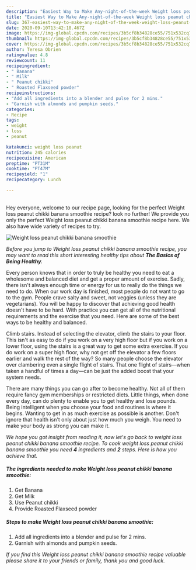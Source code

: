 ```yaml
---
description: "Easiest Way to Make Any-night-of-the-week Weight loss peanut chikki banana smoothie"
title: "Easiest Way to Make Any-night-of-the-week Weight loss peanut chikki banana smoothie"
slug: 367-easiest-way-to-make-any-night-of-the-week-weight-loss-peanut-chikki-banana-smoothie
date: 2020-09-10T13:42:18.467Z
image: https://img-global.cpcdn.com/recipes/3b5cf8b34828ce55/751x532cq70/weight-loss-peanut-chikki-banana-smoothie-recipe-main-photo.jpg
thumbnail: https://img-global.cpcdn.com/recipes/3b5cf8b34828ce55/751x532cq70/weight-loss-peanut-chikki-banana-smoothie-recipe-main-photo.jpg
cover: https://img-global.cpcdn.com/recipes/3b5cf8b34828ce55/751x532cq70/weight-loss-peanut-chikki-banana-smoothie-recipe-main-photo.jpg
author: Teresa Obrien
ratingvalue: 4.8
reviewcount: 11
recipeingredient:
- " Banana"
- " Milk"
- " Peanut chikki"
- " Roasted Flaxseed powder"
recipeinstructions:
- "Add all ingredients into a blender and pulse for 2 mins."
- "Garnish with almonds and pumpkin seeds."
categories:
- Recipe
tags:
- weight
- loss
- peanut

katakunci: weight loss peanut 
nutrition: 245 calories
recipecuisine: American
preptime: "PT31M"
cooktime: "PT47M"
recipeyield: "1"
recipecategory: Lunch

---
```

<br>
Hey everyone, welcome to our recipe page, looking for the perfect Weight loss peanut chikki banana smoothie recipe? look no further! We provide you only the perfect Weight loss peanut chikki banana smoothie recipe here. We also have wide variety of recipes to try.
<br>


![Weight loss peanut chikki banana smoothie](https://img-global.cpcdn.com/recipes/3b5cf8b34828ce55/751x532cq70/weight-loss-peanut-chikki-banana-smoothie-recipe-main-photo.jpg)

<i>Before you jump to Weight loss peanut chikki banana smoothie recipe, you may want to read this short interesting healthy tips about <strong>The Basics of Being Healthy</strong>.</i>

Every person knows that in order to truly be healthy you need to eat a wholesome and balanced diet and get a proper amount of exercise. Sadly, there isn't always enough time or energy for us to really do the things we need to do. When our work day is finished, most people do not want to go to the gym. People crave salty and sweet, not veggies (unless they are vegetarians). You will be happy to discover that achieving good health doesn't have to be hard. With practice you can get all of the nutritional requirements and the exercise that you need. Here are some of the best ways to be healthy and balanced.

Climb stairs. Instead of selecting the elevator, climb the stairs to your floor. This isn't as easy to do if you work on a very high floor but if you work on a lower floor, using the stairs is a great way to get some extra exercise. If you do work on a super high floor, why not get off the elevator a few floors earlier and walk the rest of the way? So many people choose the elevator over clambering even a single flight of stairs. That one flight of stairs—when taken a handful of times a day—can be just the added boost that your system needs. 

There are many things you can go after to become healthy. Not all of them require fancy gym memberships or restricted diets. Little things, when done every day, can do plenty to enable you to get healthy and lose pounds. Being intelligent when you choose your food and routines is where it begins. Wanting to get in as much exercise as possible is another. Don't ignore that health isn't only about just how much you weigh. You need to make your body as strong you can make it. 


<i>We hope you got insight from reading it, now let's go back to weight loss peanut chikki banana smoothie recipe. To cook weight loss peanut chikki banana smoothie you need <strong>4</strong> ingredients and <strong>2</strong> steps. Here is how you achieve that.
</i>

##### The ingredients needed to make Weight loss peanut chikki banana smoothie:

1. Get  Banana
1. Get  Milk
1. Use  Peanut chikki
1. Provide  Roasted Flaxseed powder


##### Steps to make Weight loss peanut chikki banana smoothie:

1. Add all ingredients into a blender and pulse for 2 mins.
1. Garnish with almonds and pumpkin seeds.


<i>If you find this Weight loss peanut chikki banana smoothie recipe valuable please share it to your friends or family, thank you and good luck.</i>
